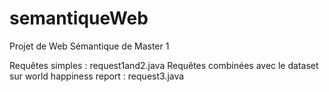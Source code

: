 # semantiqueWeb
Projet de Web Sémantique de Master 1

Requêtes simples : request1and2.java
Requêtes combinées avec le dataset sur world happiness report : request3.java
